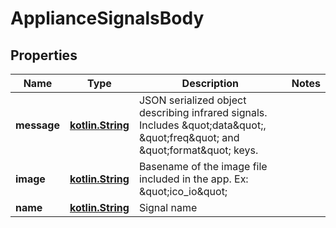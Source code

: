 # ApplianceSignalsBody

## Properties
Name | Type | Description | Notes
------------ | ------------- | ------------- | -------------
**message** | [**kotlin.String**](.md) | JSON serialized object describing infrared signals. Includes \&quot;data\&quot;, \&quot;freq\&quot; and \&quot;format\&quot; keys. | 
**image** | [**kotlin.String**](.md) | Basename of the image file included in the app. Ex: \&quot;ico_io\&quot;  | 
**name** | [**kotlin.String**](.md) | Signal name | 
